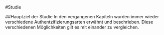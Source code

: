 #Studie

##Hauptziel der Studie
In den vergangenen Kapiteln wurden immer wieder verschiedene Authentzifizierungsarten erwähnt und beschrieben. Diese verschiedenen Möglichkeiten gilt es mit einander zu vergleichen. 

